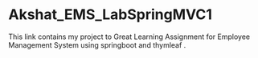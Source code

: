 # Akshat_EMS_LabSpringMVC1

This link contains my project to Great Learning Assignment for Employee Management System using springboot and thymleaf .
